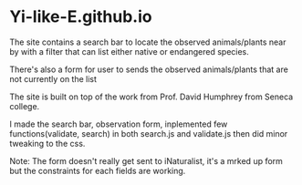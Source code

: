 # Yi-like-E.github.io

The site contains a search bar to locate the observed animals/plants near by with a filter that can list either native or endangered species. 

There's also a form for user to sends the observed animals/plants that are not currently on the list

The site is built on top of the work from Prof. David Humphrey from Seneca college. 

I made the search bar, observation form, inplemented few functions(validate, search) in both search.js and validate.js then did minor tweaking to the css.

Note: The form doesn't really get sent to iNaturalist, it's a mrked up form but the constraints for each fields are working.
